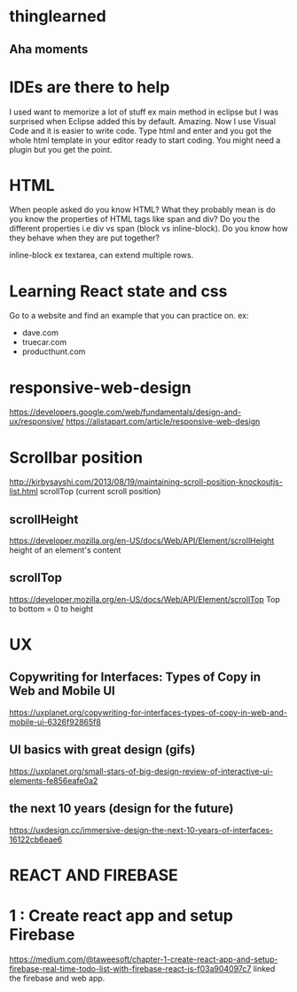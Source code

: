 # thinglearned
## Aha moments

# IDEs are there to help
I used want to memorize a lot of stuff ex main method in eclipse but I was surprised when Eclipse added this by default. Amazing. Now I use Visual Code and it is easier to write code. Type html and enter and you got the whole html template in your editor ready to start coding. You might need a plugin but you get the point.

 # HTML
 When people asked do you know HTML? What they probably mean is do you know the properties of HTML tags like span and div? Do you the different properties i.e div vs span (block vs inline-block). Do you know how they behave when they are put together?

inline-block ex textarea, can extend multiple rows.

# Learning React state and css
Go to a website and find an example that you can practice on.
ex:
* dave.com
* truecar.com
* producthunt.com

# responsive-web-design
https://developers.google.com/web/fundamentals/design-and-ux/responsive/
https://alistapart.com/article/responsive-web-design


# Scrollbar position
http://kirbysayshi.com/2013/08/19/maintaining-scroll-position-knockoutjs-list.html
scrollTop (current scroll position)

## scrollHeight
https://developer.mozilla.org/en-US/docs/Web/API/Element/scrollHeight
height of an element's content

## scrollTop
https://developer.mozilla.org/en-US/docs/Web/API/Element/scrollTop
Top to bottom = 0 to height

# UX
## Copywriting for Interfaces: Types of Copy in Web and Mobile UI

https://uxplanet.org/copywriting-for-interfaces-types-of-copy-in-web-and-mobile-ui-6326f92865f8

## UI basics with great design (gifs)
https://uxplanet.org/small-stars-of-big-design-review-of-interactive-ui-elements-fe856eafe0a2

## the next 10 years (design for the future)
https://uxdesign.cc/immersive-design-the-next-10-years-of-interfaces-16122cb6eae6

# REACT AND FIREBASE
# 1 : Create react app and setup Firebase
https://medium.com/@taweesoft/chapter-1-create-react-app-and-setup-firebase-real-time-todo-list-with-firebase-react-js-f03a904097c7
linked the firebase and web app.
